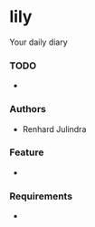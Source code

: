 # lily
Your daily diary

### TODO
-

### Authors
- Renhard Julindra

### Feature
-

### Requirements
-
